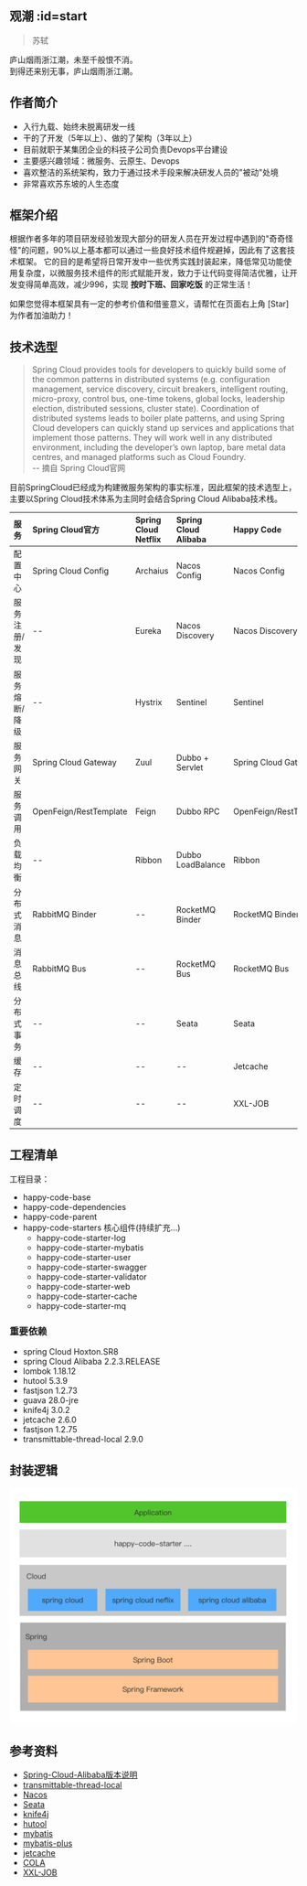 ## 观潮 :id=start
> 苏轼

庐山烟雨浙江潮，未至千般恨不消。<br/>
到得还来别无事，庐山烟雨浙江潮。

## 作者简介
- 入行九载、始终未脱离研发一线
- 干的了开发（5年以上）、做的了架构（3年以上）
- 目前就职于某集团企业的科技子公司负责Devops平台建设
- 主要感兴趣领域：微服务、云原生、Devops
- 喜欢整洁的系统架构，致力于通过技术手段来解决研发人员的"被动"处境
- 非常喜欢苏东坡的人生态度

## 框架介绍
根据作者多年的项目研发经验发现大部分的研发人员在开发过程中遇到的"奇奇怪怪"的问题，90%以上基本都可以通过一些良好技术组件规避掉，因此有了这套技术框架。
它的目的是希望将日常开发中一些优秀实践封装起来，降低常见功能使用复杂度，以微服务技术组件的形式赋能开发，致力于让代码变得简洁优雅，让开发变得简单高效，减少996，实现 **按时下班、回家吃饭** 的正常生活！

如果您觉得本框架具有一定的参考价值和借鉴意义，请帮忙在页面右上角 [Star] 为作者加油助力！

## 技术选型

>Spring Cloud provides tools for developers to quickly build some of the common patterns in distributed systems (e.g. configuration management, service discovery, circuit breakers, intelligent routing, micro-proxy, control bus, one-time tokens, global locks, leadership election, distributed sessions, cluster state). Coordination of distributed systems leads to boiler plate patterns, and using Spring Cloud developers can quickly stand up services and applications that implement those patterns. They will work well in any distributed environment, including the developer’s own laptop, bare metal data centres, and managed platforms such as Cloud Foundry.	
-- 摘自 Spring Cloud官网

目前SpringCloud已经成为构建微服务架构的事实标准，因此框架的技术选型上，主要以Spring Cloud技术体系为主同时会结合Spring Cloud Alibaba技术栈。

|  服务   | Spring Cloud官方  | Spring Cloud Netflix  | Spring Cloud Alibaba  | Happy Code  |
|:----|:----|:----|:----|:----  |
| 配置中心  | Spring Cloud Config | Archaius | Nacos Config | Nacos Config | 
| 服务注册/发现  | -- | Eureka | Nacos Discovery | Nacos Discovery | 
| 服务熔断/降级  | -- | Hystrix | Sentinel | Sentinel |
| 服务网关  | Spring Cloud Gateway | Zuul | Dubbo + Servlet | Spring Cloud Gateway |
| 服务调用  | OpenFeign/RestTemplate | Feign | Dubbo RPC | OpenFeign/RestTemplate |
| 负载均衡  | -- | Ribbon | Dubbo LoadBalance | Ribbon |
| 分布式消息  | RabbitMQ Binder | -- | RocketMQ Binder | RocketMQ Binder |
| 消息总线  | RabbitMQ Bus | -- | RocketMQ Bus | RocketMQ Bus |
| 分布式事务  | -- | -- | Seata | Seata |
| 缓存  | -- | -- | -- | Jetcache |
| 定时调度  | -- | -- | -- | XXL-JOB |

## 工程清单
工程目录：
- happy-code-base
- happy-code-dependencies
- happy-code-parent 
- happy-code-starters 核心组件(持续扩充...)
  - happy-code-starter-log
  - happy-code-starter-mybatis
  - happy-code-starter-user
  - happy-code-starter-swagger
  - happy-code-starter-validator
  - happy-code-starter-web
  - happy-code-starter-cache
  - happy-code-starter-mq

### 重要依赖
- spring Cloud Hoxton.SR8
- spring Cloud Alibaba 2.2.3.RELEASE
- lombok 1.18.12
- hutool 5.3.9
- fastjson 1.2.73
- guava 28.0-jre
- knife4j 3.0.2
- jetcache 2.6.0
- fastjson 1.2.75
- transmittable-thread-local 2.9.0

## 封装逻辑
![](_media/happy-code.png ':id=happy-code-art')

## 参考资料

- [Spring-Cloud-Alibaba版本说明](https://github.com/alibaba/spring-cloud-alibaba/wiki/%E7%89%88%E6%9C%AC%E8%AF%B4%E6%98%8E)
- [transmittable-thread-local](https://github.com/alibaba/transmittable-thread-local)
- [Nacos](https://nacos.io/zh-cn/docs/quick-start.html)
- [Seata](http://seata.io/zh-cn/docs/user/quickstart.html)
- [knife4j](https://gitee.com/xiaoym/knife4j)
- [hutool](https://hutool.cn/)
- [mybatis](https://mybatis.org/mybatis-3/zh/index.html)
- [mybatis-plus](https://baomidou.com/guide/#%E7%89%B9%E6%80%A7)
- [jetcache](https://github.com/alibaba/jetcache/wiki/Home_CN)
- [COLA](https://github.com/alibaba/COLA)
- [XXL-JOB](https://www.xuxueli.com/xxl-job/#%E3%80%8A%E5%88%86%E5%B8%83%E5%BC%8F%E4%BB%BB%E5%8A%A1%E8%B0%83%E5%BA%A6%E5%B9%B3%E5%8F%B0XXL-JOB%E3%80%8B)



